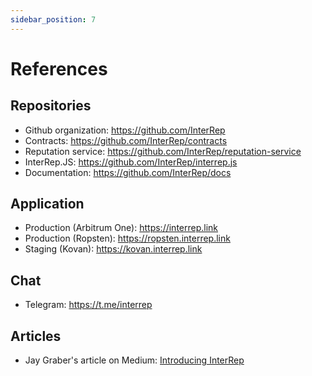 ```yaml
---
sidebar_position: 7
---
```


# References

## Repositories

-   Github organization: https://github.com/InterRep
-   Contracts: https://github.com/InterRep/contracts
-   Reputation service: https://github.com/InterRep/reputation-service
-   InterRep.JS: https://github.com/InterRep/interrep.js
-   Documentation: https://github.com/InterRep/docs

## Application

-   Production (Arbitrum One): https://interrep.link
-   Production (Ropsten): https://ropsten.interrep.link
-   Staging (Kovan): https://kovan.interrep.link

## Chat

-   Telegram: https://t.me/interrep

## Articles

-   Jay Graber's article on Medium: [Introducing InterRep](https://jaygraber.medium.com/introducing-interrep-255d3f56682)
